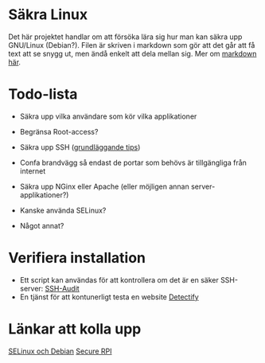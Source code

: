 # Säkra Linux
Det här projektet handlar om att försöka lära sig hur man kan säkra upp GNU/Linux (Debian?).
Filen är skriven i markdown som gör att det går att få text att se snygg ut, men ändå enkelt att dela mellan sig. Mer om [markdown här](https://github.com/adam-p/markdown-here/wiki/Markdown-Here-Cheatsheet).

# Todo-lista
- Säkra upp vilka användare som kör vilka applikationer
- Begränsa Root-access?
- Säkra upp SSH ([grundläggande tips](https://wiki.debian.org/SSH#Securing))
- Confa brandvägg så endast de portar som behövs är tillgängliga från internet
- Säkra upp NGinx eller Apache (eller möjligen annan server-applikationer?)
- Kanske använda SELinux?  

- Något annat?

# Verifiera installation
- Ett script kan användas för att kontrollera om det är en säker SSH-server: [SSH-Audit](https://github.com/arthepsy/ssh-audit)
- En tjänst för att kontunerligt testa en website [Detectify](https://detectify.com/what-is-detectify)

# Länkar att kolla upp
[SELinux och Debian](https://wiki.debian.org/SELinux)
[Secure RPI](https://makezine.com/2017/09/07/secure-your-raspberry-pi-against-attackers/)


